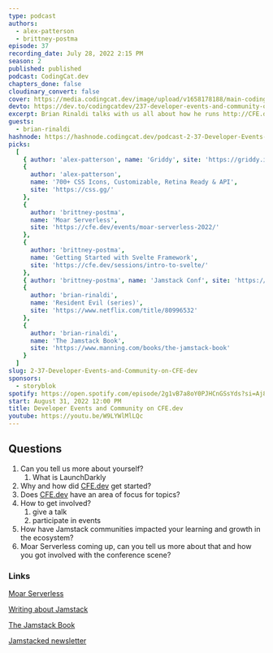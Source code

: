 ```yaml
---
type: podcast
authors:
  - alex-patterson
  - brittney-postma
episode: 37
recording_date: July 28, 2022 2:15 PM
season: 2
published: published
podcast: CodingCat.dev
chapters_done: false
cloudinary_convert: false
cover: https://media.codingcat.dev/image/upload/v1658178188/main-codingcatdev-photo/Developer-Events-and-Community-on-CFE.dev.jpg
devto: https://dev.to/codingcatdev/237-developer-events-and-community-on-cfedev-4hp8
excerpt: Brian Rinaldi talks with us all about how he runs http://CFE.dev and what it takes to build great communities.
guests:
  - brian-rinaldi
hashnode: https://hashnode.codingcat.dev/podcast-2-37-Developer-Events-and-Community-on-CFE-dev
picks:
  [
    { author: 'alex-patterson', name: 'Griddy', site: 'https://griddy.io/' },
    {
      author: 'alex-patterson',
      name: '700+ CSS Icons, Customizable, Retina Ready & API',
      site: 'https://css.gg/'
    },
    {
      author: 'brittney-postma',
      name: 'Moar Serverless',
      site: 'https://cfe.dev/events/moar-serverless-2022/'
    },
    {
      author: 'brittney-postma',
      name: 'Getting Started with Svelte Framework',
      site: 'https://cfe.dev/sessions/intro-to-svelte/'
    },
    { author: 'brittney-postma', name: 'Jamstack Conf', site: 'https://jamstack.org/conf/' },
    {
      author: 'brian-rinaldi',
      name: 'Resident Evil (series)',
      site: 'https://www.netflix.com/title/80996532'
    },
    {
      author: 'brian-rinaldi',
      name: 'The Jamstack Book',
      site: 'https://www.manning.com/books/the-jamstack-book'
    }
  ]
slug: 2-37-Developer-Events-and-Community-on-CFE-dev
sponsors:
  - storyblok
spotify: https://open.spotify.com/episode/2g1vB7a8oY0PJHCnGSsYds?si=Aj8mxD2VQdqAURyEjMvmJg
start: August 31, 2022 12:00 PM
title: Developer Events and Community on CFE.dev
youtube: https://youtu.be/W9LYWlMlLQc
---
```


## Questions

1. Can you tell us more about yourself?
   1. What is LaunchDarkly
2. Why and how did [CFE.dev](http://CFE.dev) get started?
3. Does [CFE.dev](http://CFE.dev) have an area of focus for topics?
4. How to get involved?
   1. give a talk
   2. participate in events
5. How have Jamstack communities impacted your learning and growth in the ecosystem?
6. Moar Serverless coming up, can you tell us more about that and how you got involved with the conference scene?

### Links

[Moar Serverless](https://cfe.dev/events/moar-serverless-2022/)

[Writing about Jamstack](https://fsjam.org/episodes/episode-17-writing-about-jamstack-with-raymond-camden-and-brian-rinaldi)

[The Jamstack Book](https://www.manning.com/books/the-jamstack-book)

[Jamstacked newsletter](https://jamstack.email/)
